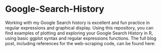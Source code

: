 # Google-Search-History

Working with my Google Search history is excellent and fun practice in regular expressions and graphical display. Using this repository, you can find examples of plotting and exploring your Google Search History in R, using basic ggplot syntax and regular expressions functions. The full blog post, including references for the web-scraping code, can be found here: 

